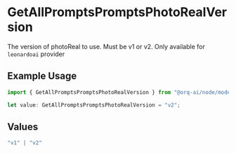 # GetAllPromptsPromptsPhotoRealVersion

The version of photoReal to use. Must be v1 or v2. Only available for `leonardoai` provider

## Example Usage

```typescript
import { GetAllPromptsPromptsPhotoRealVersion } from "@orq-ai/node/models/operations";

let value: GetAllPromptsPromptsPhotoRealVersion = "v2";
```

## Values

```typescript
"v1" | "v2"
```